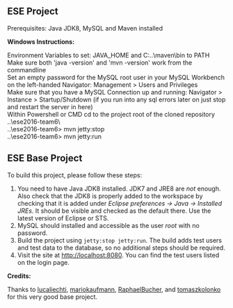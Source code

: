 ESE Project
----------------------------------
Prerequisites: Java JDK8, MySQL and Maven installed

**Windows Instructions:**
  
Environment Variables to set: JAVA_HOME and C:\..\maven\bin to PATH  
Make sure both 'java -version' and 'mvn -version' work from the commandline  
Set an empty password for the MySQL root user in your MySQL Workbench on the left-handed Navigator: Management > Users and Privileges  
Make sure that you have a MySQL Connection up and running: Navigator > Instance > Startup/Shutdown (if you run into any sql errors later on just stop and restart the server in here)  
Within Powershell or CMD cd to the project root of the cloned repository \..\ese2016-team6\  
\..\ese2016-team6> mvn jetty:stop  
\..\ese2016-team6> mvn jetty:run  


ESE Base Project
----------------------------------
To build this project, please follow these steps:

1. You need to have Java JDK8 installed. JDK7 and JRE8 are *not* enough. Also check that the JDK8 is properly added to the workspace by checking that it is added under *Eclipse preferences -> Java -> Installed JREs*. It should be visible and checked as the default there. Use the latest version of Eclipse or STS.
2. MySQL should installed and accessible as the user *root* with no password.
3. Build the project using `jetty:stop jetty:run`. The build adds test users and test data to the database, so no additional steps should be required.
4. Visit the site at [http://localhost:8080](http://localhost:8080). You can find the test users listed on the login page.


**Credits:**

Thanks to [lucaliechti](https://github.com/lucaliechti), [mariokaufmann](https://github.com/mariokaufmann), [RaphaelBucher](https://github.com/RaphaelBucher), and [tomaszkolonko](https://github.com/tomaszkolonko) for this very good base project. 
